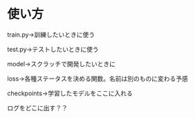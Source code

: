 # 使い方



train.py→訓練したいときに使う

test.py→テストしたいときに使う

model→スクラッチで開発したいときに

loss→各種ステータスを決める関数。名前は別のものに変わる予感

checkpoints→学習したモデルをここに入れる

ログをどこに出す？？